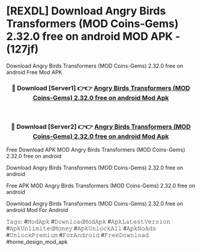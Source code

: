 # [REXDL] Download Angry Birds Transformers (MOD Coins-Gems) 2.32.0 free on android MOD APK - (127jf)
Download Angry Birds Transformers (MOD Coins-Gems) 2.32.0 free on android Free Mod APK

<div align="center">
<h3>🔴 Download [Server1] 👉👉 <a href="https://apk-comot.site?title=Angry_Birds_Transformers_(MOD_Coins-Gems)_2.32.0_free_on_android">Angry Birds Transformers (MOD Coins-Gems) 2.32.0 free on android Mod Apk</a></h3><br>

<h3>🔴 Download [Server2] 👉👉 <a href="https://apk-comot.site?title=Angry_Birds_Transformers_(MOD_Coins-Gems)_2.32.0_free_on_android">Angry Birds Transformers (MOD Coins-Gems) 2.32.0 free on android Mod Apk</a></h3>
</div>


Free Download APK MOD Angry Birds Transformers (MOD Coins-Gems) 2.32.0 free on android

Download Angry Birds Transformers (MOD Coins-Gems) 2.32.0 free on android 

Free APK MOD Angry Birds Transformers (MOD Coins-Gems) 2.32.0 free on android 

Download Angry Birds Transformers (MOD Coins-Gems) 2.32.0 free on android Mod For Android

𝚃𝚊𝚐𝚜: #𝙼𝚘𝚍𝙰𝚙𝚔 #𝙳𝚘𝚠𝚗𝚕𝚘𝚊𝚍𝙼𝚘𝚍𝙰𝚙𝚔 #𝙰𝚙𝚔𝙻𝚊𝚝𝚎𝚜𝚝𝚅𝚎𝚛𝚜𝚒𝚘𝚗 #𝙰𝚙𝚔𝚄𝚗𝚕𝚒𝚖𝚒𝚝𝚎𝚍𝙼𝚘𝚗𝚎𝚢 #𝙰𝚙𝚔𝚄𝚗𝚕𝚘𝚌𝚔𝙰𝚕𝚕 #𝙰𝚙𝚔𝙽𝚘𝙰𝚍𝚜 #𝚄𝚗𝚕𝚘𝚌𝚔𝙿𝚛𝚎𝚖𝚒𝚞𝚖 #𝙵𝚘𝚛𝙰𝚗𝚍𝚛𝚘𝚒𝚍 #𝙵𝚛𝚎𝚎𝙳𝚘𝚠𝚗𝚕𝚘𝚊𝚍 #home_design_mod_apk
